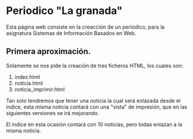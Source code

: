 # Periodico "La granada"

Esta página web consiste en la creacción de un periódico, para la asignatura Sistemas de Información Basados en Web.

## Primera aproximación.

Solamente se nos pide la creación de tres ficheros HTML, los cuales son:
1. index.html
2. noticia.html
3. noticia_imprimir.html

Tan solo tendremos que tener una noticia la cual será enlazada desde el indice, esta misma noticia contará con una "vista" de impresión, que en las siguientes versiones se irá mejorando.

El indice en esta ocasión contará con 10 noticias, pero todas enlazan a la misma noticia.
